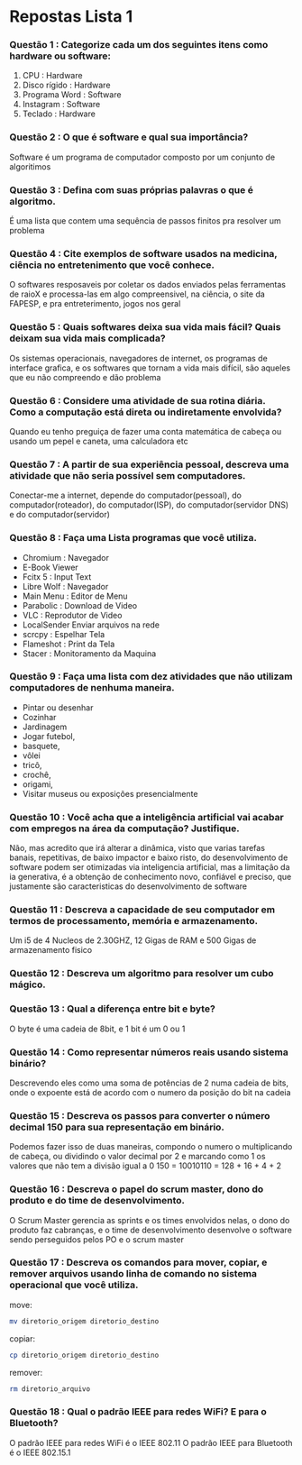 # Repostas Lista 1

### Questão 1 : Categorize cada um dos seguintes itens como hardware ou software:
1. CPU : Hardware
2. Disco rígido : Hardware 
3. Programa Word : Software
4. Instagram : Software
5. Teclado : Hardware

### Questão 2 : O que é software e qual sua importância?
Software é um programa de computador composto por um conjunto de algoritimos
### Questão 3 : Defina com suas próprias palavras o que é algoritmo.
É uma lista que contem uma sequência de passos finitos pra resolver um problema
### Questão 4 : Cite exemplos de software usados na medicina, ciência no entretenimento que você conhece.
O softwares resposaveis por coletar os dados enviados pelas ferramentas de raioX e processa-las em algo compreensivel, na ciência, o site da FAPESP, e pra entreterimento, jogos nos geral 
### Questão 5 : Quais softwares deixa sua vida mais fácil? Quais deixam sua vida mais complicada?
Os sistemas operacionais, navegadores de internet, os programas de interface grafica, e os softwares que tornam a vida mais difícil, são aqueles que eu não compreendo e dão problema
### Questão 6 : Considere uma atividade de sua rotina diária. Como a computação está direta ou indiretamente envolvida?
Quando eu tenho preguiça de fazer uma conta matemática de cabeça ou usando um pepel e caneta, uma calculadora etc
### Questão 7 : A partir de sua experiência pessoal, descreva uma atividade que não seria possível sem computadores.
Conectar-me a internet, depende do computador(pessoal), do computador(roteador), do computador(ISP), do computador(servidor DNS) e do computador(servidor) 
### Questão 8 : Faça uma Lista programas que você utiliza.

- Chromium : Navegador
- E-Book Viewer
- Fcitx 5 : Input Text
- Libre Wolf : Navegador
- Main Menu : Editor de Menu
- Parabolic : Download de Video
- VLC : Reprodutor de Video
- LocalSender Enviar arquivos na rede
- scrcpy : Espelhar Tela
- Flameshot : Print da Tela
- Stacer : Monitoramento da Maquina 

### Questão 9 : Faça uma lista com dez atividades que não utilizam computadores de nenhuma maneira.

- Pintar ou desenhar
- Cozinhar 
- Jardinagem
- Jogar futebol, 
- basquete, 
- vôlei 
- tricô, 
- crochê, 
- origami, 
- Visitar museus ou exposições presencialmente

### Questão 10 : Você acha que a inteligência artificial vai acabar com empregos na área da computação? Justifique.
Não, mas acredito que irá alterar a dinâmica, visto que varias tarefas banais, repetitivas, de baixo impactor e baixo risto, do desenvolvimento de software podem ser otimizadas via inteligencia artificial, mas a limitação da ia generativa, é a obtenção de conhecimento novo, confiável e preciso, que justamente são caracteristicas do desenvolvimento de software
### Questão 11 : Descreva a capacidade de seu computador em termos de processamento, memória e armazenamento.
Um i5 de 4 Nucleos de 2.30GHZ, 12 Gigas de RAM e 500 Gigas de armazenamento fisico
### Questão 12 : Descreva um algoritmo para resolver um cubo mágico.

### Questão 13 : Qual a diferença entre bit e byte?
O byte é uma cadeia de 8bit, e 1 bit é um 0 ou 1
### Questão 14 : Como representar números reais usando sistema binário?
Descrevendo eles como uma soma de potências de 2 numa cadeia de bits, onde o expoente está de acordo com o numero da posição do bit na cadeia
### Questão 15 : Descreva os passos para converter o número decimal 150 para sua representação em binário.
Podemos fazer isso de duas maneiras, compondo o numero o multiplicando de cabeça, ou dividindo o valor decimal por 2 e marcando como 1 os valores que não tem a divisão igual a 0
150 = 10010110 = 128 + 16 + 4 + 2
### Questão 16 : Descreva o papel do scrum master, dono do produto e do time de desenvolvimento.
O Scrum Master gerencia as sprints e os times envolvidos nelas, o dono do produto faz cabranças, e o time de desenvolvimento desenvolve o software sendo perseguidos pelos PO e o scrum master
### Questão 17 : Descreva os comandos para mover, copiar, e remover arquivos usando linha de comando no sistema operacional que você utiliza.
move:
~~~bash
mv diretorio_origem diretorio_destino
~~~
copiar:
~~~bash
cp diretorio_origem diretorio_destino
~~~
remover:
~~~bash
rm diretorio_arquivo
~~~
### Questão 18 : Qual o padrão IEEE para redes WiFi? E para o Bluetooth?
O padrão IEEE para redes WiFi é o IEEE 802.11
O padrão IEEE para Bluetooth é o IEEE 802.15.1